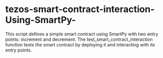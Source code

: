 # tezos-smart-contract-interaction-Using-SmartPy-
This script defines a simple smart contract using SmartPy with two entry points: increment and decrement. The test_smart_contract_interaction function tests the smart contract by deploying it and interacting with its entry points. 
